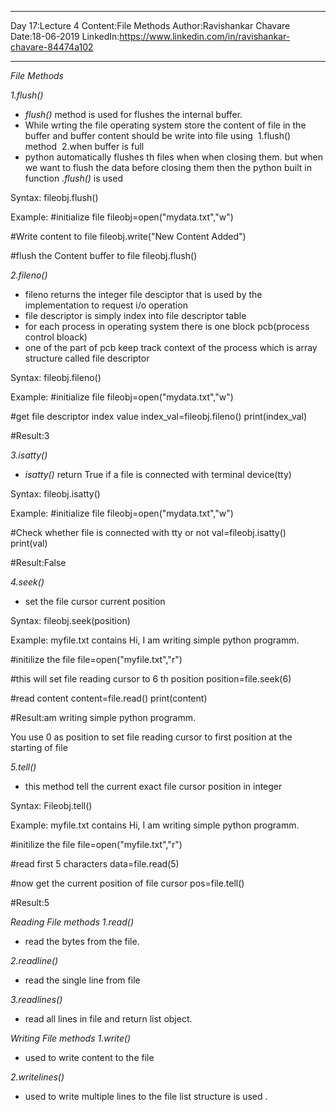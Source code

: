 ___________________________

Day 17:Lecture 4
Content:File Methods
Author:Ravishankar Chavare
Date:18-06-2019
LinkedIn:https://www.linkedin.com/in/ravishankar-chavare-84474a102
_______________________________

*File Methods*

*1.flush()*

- *flush()* method is used for flushes the internal buffer.
- While wrting the file operating system store the content of file in the buffer
and buffer content should be write into file using 
1.flush() method 
2.when buffer is full
- python automatically flushes th files when when closing them.
but when we want to flush the data before closing them then the python built in function .*flush()* is used

Syntax:
fileobj.flush()

Example:
#initialize file
fileobj=open("mydata.txt","w")

#Write content to file
fileobj.write("New Content Added")

#flush the Content buffer to file
fileobj.flush()


*2.fileno()*
- fileno returns the integer file desciptor that is used by the implementation to request i/o operation
- file descriptor is simply index into file descriptor table
- for each process in operating system there is one block pcb(process control bloack) 
- one of the part of pcb keep track context of the process which is array structure called file descriptor

Syntax:
fileobj.fileno()

Example:
#initialize file
fileobj=open("mydata.txt","w")

#get file descriptor index value
index_val=fileobj.fileno()
print(index_val)

#Result:3


*3.isatty()*
- *isatty()* return True if a file is connected with terminal device(tty)

Syntax:
fileobj.isatty()

Example:
#initialize file
fileobj=open("mydata.txt","w")

#Check whether file is connected with tty or not
val=fileobj.isatty()
print(val)

#Result:False

*4.seek()*
- set the file cursor current position

Syntax:
 fileobj.seek(position)

Example:
myfile.txt contains
Hi, I am writing simple python programm.

#initilize the file
file=open("myfile.txt","r")

#this will set file reading cursor to 6 th position
position=file.seek(6)

#read content
content=file.read()
print(content)

#Result:am writing simple python programm.

You use 0 as position to set file reading cursor to first position at the starting of file

*5.tell()*
- this method tell the current exact file cursor position in integer

Syntax:
Fileobj.tell()

Example:
myfile.txt contains
Hi, I am writing simple python programm.

#initilize the file
file=open("myfile.txt","r")

#read first 5 characters
data=file.read(5)

#now get the current position of file cursor
pos=file.tell()

#Result:5



*Reading File methods*
*1.read()*
- read the bytes from the file.

*2.readline()*
- read the single line from file

*3.readlines()*
- read all lines in file and return list object.


*Writing File methods*
*1.write()*
- used to write content to the file

*2.writelines()*
- used to write multiple lines to the file list structure is used .
